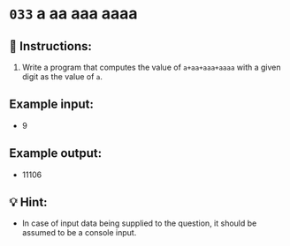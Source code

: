 # `033` a aa aaa aaaa

## 📝 Instructions:

1. Write a program that computes the value of `a+aa+aaa+aaaa` with a given digit as the value of `a`.

## Example input:

+ 9

## Example output:

+ 11106

## 💡 Hint:

+ In case of input data being supplied to the question, it should be assumed to be a console input.

